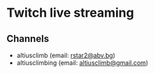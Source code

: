 # Twitch live streaming

## Channels

- altiusclimb  (email: rstar2@abv.bg)
- altiusclimbing  (email:  altiusclimb@gmail.com)
